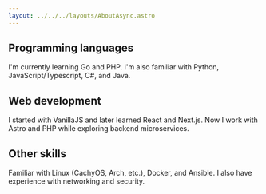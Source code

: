 ```yaml
---
layout: ../../../layouts/AboutAsync.astro
---
```


## Programming languages

I'm currently learning Go and PHP. I'm also familiar with Python, JavaScript/Typescript, C#, and Java.

## Web development

I started with VanillaJS and later learned React and Next.js. Now I work with Astro and PHP while exploring backend microservices.

## Other skills

Familiar with Linux (CachyOS, Arch, etc.), Docker, and Ansible. I also have experience with networking and security.